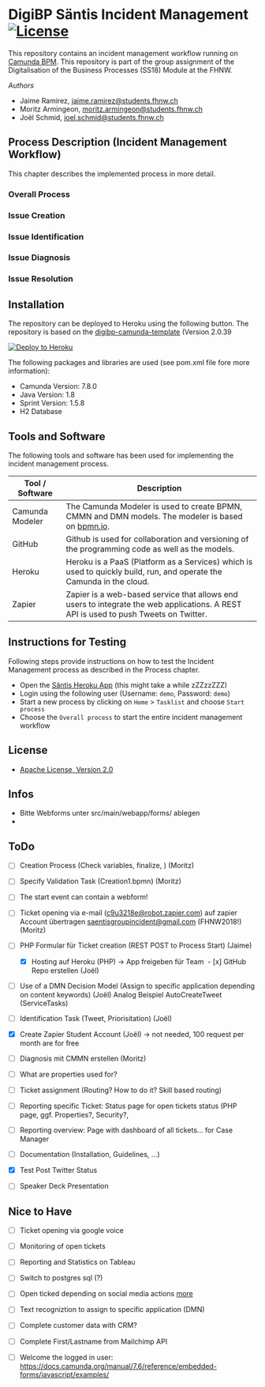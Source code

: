 # DigiBP Säntis Incident Management [![License](http://img.shields.io/:license-apache-blue.svg)](http://www.apache.org/licenses/LICENSE-2.0.html)
This repository contains an incident management workflow running on [Camunda BPM](https://docs.camunda.org). This repository is part of the group assignment of the Digitalisation of the Business Processes (SS18) Module at the FHNW.

*Authors*
* Jaime Ramirez, [jaime.ramirez@students.fhnw.ch](mailto:jaime.ramirez@students.fhnw.ch)
* Moritz Armingeon, [moritz.armingeon@students.fhnw.ch](mailto:moritz.armingeon@students.fhnw.ch)
* Joël Schmid, [joel.schmid@students.fhnw.ch](mailto:joel.schmid@students.fhnw.ch)

## Process Description (Incident Management Workflow)
This chapter describes the implemented process in more detail.
### Overall Process

### Issue Creation

### Issue Identification

### Issue Diagnosis

### Issue Resolution
## Installation
The repository can be deployed to Heroku using the following button. The repository is based on the [digibp-camunda-template](https://github.com/DigiBP/digibp-camunda-template) (Version 2.0.39

[![Deploy to Heroku](https://www.herokucdn.com/deploy/button.png)](https://heroku.com/deploy)

The following packages and libraries are used (see pom.xml file fore more information):
- Camunda Version: 7.8.0
- Java Version: 1.8
- Sprint Version: 1.5.8
- H2 Database

## Tools and Software
The following tools and software has been used for implementing the incident management process.

| Tool / Software  | Description |
| ------------- | ------------------ |
| Camunda Modeler  | The Camunda Modeler is used to create BPMN, CMMN and DMN models. The modeler is based on [bpmn.io](http://bpmn.io/).  |
| GitHub| Github is used for collaboration and versioning of the programming code as well as the models. |
|Heroku|Heroku is a PaaS (Platform as a Services) which is used to quickly build, run, and operate the Camunda in the cloud. |
|Zapier|Zapier is a web-based service that allows end users to integrate the web applications. A REST API is used to push Tweets on Twitter.|


## Instructions for Testing
Following steps provide instructions on how to test the Incident Management process as described in the Process chapter.
- Open the [Säntis Heroku App](https://saentisincident.herokuapp.com/) (this might take a while zZZzzZZZ)
- Login using the following user (Username: `demo`, Password: `demo`)
- Start a new process by clicking on `Home` > `Tasklist` and choose `Start process`
- Choose the `Overall process` to start the entire incident management workflow

## License

- [Apache License, Version 2.0](https://github.com/DigiBP/digibp-archetype-camunda-boot/blob/master/LICENSE)

## Infos
- Bitte Webforms unter src/main/webapp/forms/ ablegen
- 

## ToDo
- [ ] Creation Process (Check variables, finalize, ) (Moritz)
- [ ] Specify Validation Task (Creation1.bpmn) (Moritz)
- [ ] The start event can contain a webform!
- [ ] Ticket opening via e-mail (c9u3218e@robot.zapier.com) auf zapier Account übertragen saentisgroupincident@gmail.com (FHNW2018!) (Moritz)
- [ ] PHP Formular für Ticket creation (REST POST to Process Start) (Jaime)
  - [x] Hosting auf Heroku (PHP) -> App freigeben für Team
  - [x] GitHub Repo erstellen (Joël) 
- [ ] Use of a DMN Decision Model (Assign to specific application depending on content keywords) (Joël) Analog Beispiel AutoCreateTweet (ServiceTasks)
- [ ] Identification Task (Tweet, Priorisitation) (Joël)
- [x] Create Zapier Student Account (Joël) -> not needed, 100 request per month are for free
- [ ] Diagnosis mit CMMN erstellen (Moritz)
- [ ] What are properties used for?
- [ ] Ticket assignment (Routing? How to do it? Skill based routing)
- [ ] Reporting specific Ticket: Status page for open tickets status (PHP page, ggf. Properties?, Security?, 
- [ ] Reporting overview: Page with dashboard of all tickets... for Case Manager
- [ ] Documentation (Installation, Guidelines, ...)
- [x] Test Post Twitter Status
- [ ] Speaker Deck Presentation


## Nice to Have
- [ ] Ticket opening via google voice
- [ ] Monitoring of open tickets
- [ ] Reporting and Statistics on Tableau
- [ ] Switch to postgres sql (?)
- [ ] Open ticked depending on social media actions [more](https://developer.twitter.com/en/docs/tweets/search/overview) 
- [ ] Text recogniztion to assign to specific application (DMN)
- [ ] Complete customer data with CRM?
- [ ] Complete First/Lastname from Mailchimp API
- [ ] Welcome the logged in user: https://docs.camunda.org/manual/7.6/reference/embedded-forms/javascript/examples/

